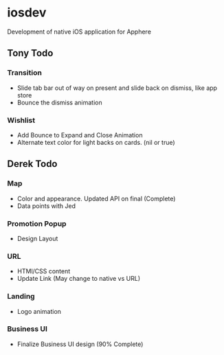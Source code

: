 # iosdev
Development of native iOS application for Apphere

## Tony Todo

### Transition
* Slide tab bar out of way on present and slide back on dismiss, like app store
* Bounce the dismiss animation

### Wishlist
* Add Bounce to Expand and Close Animation
* Alternate text color for light backs on cards. (nil or true)


## Derek Todo

### Map
* Color and appearance. Updated API on final (Complete)
* Data points with Jed

### Promotion Popup
* Design Layout

### URL
* HTMl/CSS content
* Update Link (May change to native vs URL)

### Landing
* Logo animation 

### Business UI
* Finalize Business UI design (90% Complete)
